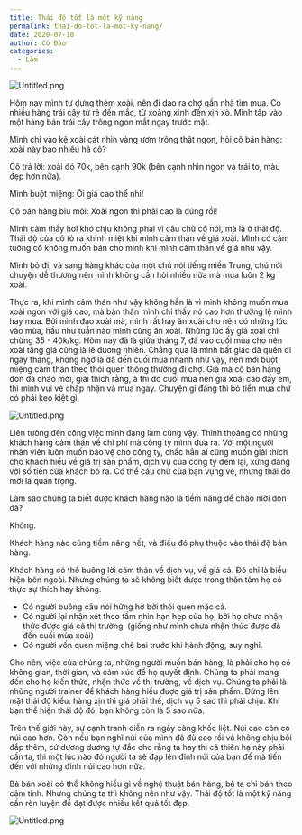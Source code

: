 ```yaml
---
title: Thái độ tốt là một kỹ năng
permalink: thai-do-tot-la-mot-ky-nang/
date: 2020-07-18
author: Cô Đào
categories:
  - Làm
---
```


![Untitled.png](/images/5e9a5a8c-30c8-4c54-a57a-bcee7bff5f28/Untitled.png)

Hôm nay mình tự dưng thèm xoài, nên đi dạo ra chợ gần nhà tìm mua. Có nhiều hàng trái cây từ rẻ đến mắc, từ xoàng xĩnh đến xịn xò. Mình tấp vào một hàng bán trái cây trông ngon mắt ngay trước mặt.

Mình chỉ vào kệ xoài cát nhìn vàng ươm trông thật ngon, hỏi cô bán hàng: xoài này bao nhiêu hả cô?

Cô trả lời: xoài đó 70k, bên cạnh 90k (bên cạnh nhìn ngon và trái to, màu đẹp hơn nữa).

Mình buột miệng: Ôi giá cao thế nhỉ!

Cô bán hàng bĩu môi: Xoài ngon thì phải cao là đúng rồi!

Mình cảm thấy hơi khó chịu không phải vì câu chữ cô nói, mà là ở thái độ. Thái độ của cô tỏ ra khinh miệt khi mình cảm thán về giá xoài. Mình có cảm tưởng cô không muốn bán cho mình khi mình cảm thán về giá như vậy.

Mình bỏ đi, và sang hàng khác của một chú nói tiếng miền Trung, chú nói chuyện dễ thương nên mình không cần hỏi nhiều nữa mà mua luôn 2 kg xoài.

Thực ra, khi mình cảm thán như vậy không hẳn là vì mình không muốn mua xoài ngon với giá cao, mà bản thân mình chỉ thấy nó cao hơn thường lệ mình hay mua. Bởi mình đạo xoài mà, mình rất hay ăn xoài cho nên có những lúc vào mùa, hầu như tuần nào mình cũng ăn xoài. Những lúc ấy giá xoài chỉ chừng 35 - 40k/kg. Hôm nay đã là giữa tháng 7, đã vào cuối mùa cho nên xoài tăng giá cũng là lẽ đương nhiên. Chẳng qua là mình bất giác đã quên đi ngày tháng, không ngờ là đã đến cuối mùa nhanh như vậy, nên mới buột miệng cảm thán theo thói quen thông thường đi chợ.
Giá mà cô bán hàng đon đả chào mời, giải thích rằng, à thì do cuối mùa nên giá xoài cao đấy em, thì mình vui vẻ chấp nhận và mua ngay. Chuyện gì đáng thì bỏ tiền mua chứ có phải keo kiệt gì.

![Untitled.png](/images/5e9a5a8c-30c8-4c54-a57a-bcee7bff5f28/Untitled_1.png)

Liên tưởng đến công việc mình đang làm cũng vậy. Thỉnh thoảng có những khách hàng cảm thán về chi phí mà công ty mình đưa ra. Với một người nhân viên luôn muốn bảo vệ cho công ty, chắc hẳn ai cũng muốn giải thích cho khách hiểu về giá trị sản phẩm, dịch vụ của công ty đem lại, xứng đáng với số tiền của khách bỏ ra. Có thể câu chữ của bạn vụng về, nhưng thái độ mới là quan trọng.

Làm sao chúng ta biết được khách hàng nào là tiềm năng để chào mời đon đả?

Không.

Khách hàng nào cũng tiềm năng hết, và điều đó phụ thuộc vào thái độ bán hàng.

Khách hàng có thể buông lời cảm thán về dịch vụ, về giá cả. Đó chỉ là biểu hiện bên ngoài. Nhưng chúng ta sẽ không biết được trong thân tâm họ có thực sự thích hay không.

- Có người buông câu nói hững hờ bởi thói quen mặc cả.
- Có người lại nhận xét theo tầm nhìn hạn hẹp của họ, bởi họ chưa nhận thức được giá cả thị trường  (giống như mình chưa nhận thức được đã đến cuối mùa xoài)
- Có người vốn quen miệng chê bai trước khi hành động, suy nghĩ.

Cho nên, việc của chúng ta, những người muốn bán hàng, là phải cho họ có không gian, thời gian, và cảm xúc để họ quyết định. Chúng ta phải mang đến cho họ kiến thức, nhận thức về thị trường, về dịch vụ. Chúng ta phải là những người trainer để khách hàng hiểu được giá trị sản phẩm.
Đừng lên mặt thái độ kiểu: hàng xịn thì giá phải thế, dịch vụ 5 sao thì phải chịu. Khi bạn thể hiện thái độ đó, bạn không còn là 5 sao nữa.

Trên thế giới này, sự cạnh tranh diễn ra ngày càng khốc liệt. Núi cao còn có núi cao hơn. Còn nếu bạn nghĩ núi của mình đã đủ cao rồi và không chịu bồi đắp thêm, cứ dương dương tự đắc cho rằng ta hay thì cả thiên hạ này phải cần ta, thì một lúc nào đó người ta sẽ đạp lên đỉnh núi của bạn để mà tiến đến với những đỉnh núi cao hơn nữa.

Bà bán xoài có thể không hiểu gì về nghệ thuật bán hàng, bà ta chỉ bán theo cảm tính. Nhưng chúng ta thì không nên như vậy. Thái độ tốt là một kỹ năng cần rèn luyện để đạt được nhiều kết quả tốt đẹp.

![Untitled.png](/images/5e9a5a8c-30c8-4c54-a57a-bcee7bff5f28/Untitled_2.png)
